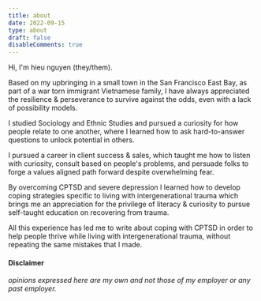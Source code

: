 ```yaml
---
title: about
date: 2022-09-15
type: about
draft: false
disableComments: true
---
```


Hi, I'm hieu nguyen (they/them).

Based on my upbringing in a small town in the San Francisco East Bay, as part of a war torn immigrant Vietnamese family, I have always appreciated the resilience & perseverance to survive against the odds, even with a lack of possibility models.  
  
I studied Sociology and Ethnic Studies and pursued a curiosity for how people relate to one another, where I learned how to ask hard-to-answer questions to unlock potential in others.  
  
I pursued a career in client success & sales, which taught me how to listen with curiosity, consult based on people's problems, and persuade folks to forge a values aligned path forward despite overwhelming fear.  
  
By overcoming CPTSD and severe depression I learned how to develop coping strategies specific to living with intergenerational trauma which brings me an appreciation for the privilege of literacy & curiosity to pursue self-taught education on recovering from trauma.   
  
All this experience has led me to write about coping with CPTSD in order to help people thrive while living with intergenerational trauma, without repeating the same mistakes that I made.

#### Disclaimer
*opinions expressed here are my own and not those of my employer or any past employer.*
